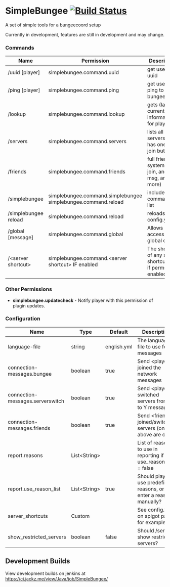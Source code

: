 # SimpleBungee [![Build Status](https://ci.jackz.me/view/Java/job/SimpleBungee/badge/icon)](https://ci.jackz.me/view/Java/job/SimpleBungee/)
A set of simple tools for a bungeecoord setup

Currently in development, features are still in development and may change.

### Commands
|  Name                |  Permission                                                     |  Description                                              |
|----------------------|-----------------------------------------------------------------|-----------------------------------------------------------|
| /uuid [player]       | simplebungee.command.uuid                                       | get users uuid                                            |
| /ping [player]       | simplebungee.command.ping                                       | get users ping to bungeecoord                             |
| /lookup <username>   | simplebungee.command.lookup                                     | gets (last, or current) information for player            |
| /servers             | simplebungee.command.servers                                    | lists all servers and has one click join button           |
| /friends             | simplebungee.command.friends                                    | full friend system (can join, and msg, and more)          |
| /simplebungee        | simplebungee.command.simplebungee  simplebungee.command.reload  | includes commands list                                    |
| /simplebungee reload | simplebungee.command.reload                                     | reloads the config.yml                                    |
| /global [message]    | simplebungee.command.global                                     | Allows access to global chat                              |
| /\<server shortcut>  | simplebungee.command.\<server shortcut> IF enabled              | The shortcut of any server shortcut, and if perms enabled |

### Other Permissions
* **simplebungee.updatecheck** - Notify player with this permission of plugin updates.

### Configuration

| Name                             |  Type           | Default     |  Description |
|----------------------------------|-----------------|-------------|--------------|
| language-file                    | string          | english.yml | The language file to use for messages
| connection-messages.bungee       | boolean         | true        |  Send \<player> joined the network messages            
| connection-messages.serverswitch | boolean         | true        |  Send \<player> switched servers from X to Y messages            
| connection-messages.friends      | boolean         | true        |  Send \<friend> joined/switched servers (only if above are off)            
| report.reasons                   | List\<String>   |             |  List of reasons to use in reporting if use_reason_list = false
| report.use_reason_list           | List\<String>   | true        |  Should players use predefined reasons, or enter a reason manually?
| server_shortcuts                 | Custom          |             |  See config.yml on spigot page for example
| show_restricted_servers          | boolean         | false       | Should /servers show restricted servers?
## Development Builds
View development builds on jenkins at https://ci.jackz.me/view/Java/job/SimpleBungee/

